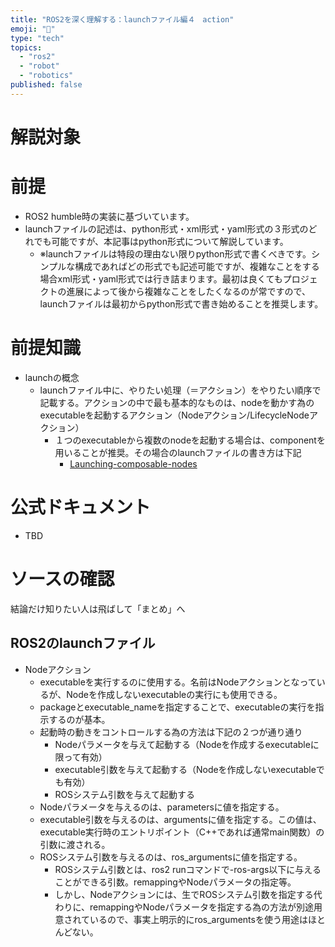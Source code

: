 ```yaml
---
title: "ROS2を深く理解する：launchファイル編４　action"
emoji: "📑"
type: "tech"
topics:
  - "ros2"
  - "robot"
  - "robotics"
published: false
---
```


# 解説対象

# 前提
- ROS2 humble時の実装に基づいています。
- launchファイルの記述は、python形式・xml形式・yaml形式の３形式のどれでも可能ですが、本記事はpython形式について解説しています。
  - ※launchファイルは特段の理由ない限りpython形式で書くべきです。シンプルな構成であればどの形式でも記述可能ですが、複雑なことをする場合xml形式・yaml形式では行き詰まります。最初は良くてもプロジェクトの進展によって後から複雑なことをしたくなるのが常ですので、launchファイルは最初からpython形式で書き始めることを推奨します。

# 前提知識

- launchの概念
  - launchファイル中に、やりたい処理（＝アクション）をやりたい順序で記載する。アクションの中で最も基本的なものは、nodeを動かす為のexecutableを起動するアクション（Nodeアクション/LifecycleNodeアクション）
    - １つのexecutableから複数のnodeを起動する場合は、componentを用いることが推奨。その場合のlaunchファイルの書き方は下記
      - [Launching-composable-nodes](https://docs.ros.org/en/humble/How-To-Guides/Launching-composable-nodes.html)


# 公式ドキュメント

- TBD

# ソースの確認

結論だけ知りたい人は飛ばして「まとめ」へ

## ROS2のlaunchファイル
- Nodeアクション
  - executableを実行するのに使用する。名前はNodeアクションとなっているが、Nodeを作成しないexecutableの実行にも使用できる。
  - packageとexecutable_nameを指定することで、executableの実行を指示するのが基本。
  - 起動時の動きをコントロールする為の方法は下記の２つが通り通り
    - Nodeパラメータを与えて起動する（Nodeを作成するexecutableに限って有効）
    - executable引数を与えて起動する（Nodeを作成しないexecutableでも有効）
    - ROSシステム引数を与えて起動する
  - Nodeパラメータを与えるのは、parametersに値を指定する。
  - executable引数を与えるのは、argumentsに値を指定する。この値は、executable実行時のエントリポイント（C++であれば通常main関数）の引数に渡される。
  - ROSシステム引数を与えるのは、ros_argumentsに値を指定する。
    - ROSシステム引数とは、ros2 runコマンドで-ros-args以下に与えることができる引数。remappingやNodeパラメータの指定等。
    - しかし、Nodeアクションには、生でROSシステム引数を指定する代わりに、remappingやNodeパラメータを指定する為の方法が別途用意されているので、事実上明示的にros_argumentsを使う用途はほとんどない。

